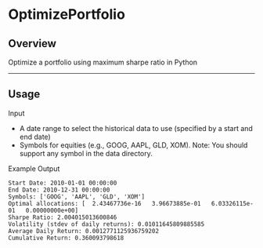 # OptimizePortfolio

## Overview
Optimize a portfolio using maximum sharpe ratio in Python

------

## Usage
Input
* A date range to select the historical data to use (specified by a start and end date)
* Symbols for equities (e.g., GOOG, AAPL, GLD, XOM). Note: You should support any symbol in the data directory.

Example Output
    
    Start Date: 2010-01-01 00:00:00
    End Date: 2010-12-31 00:00:00
    Symbols: ['GOOG', 'AAPL', 'GLD', 'XOM']
    Optimal allocations: [  2.43467736e-16   3.96673885e-01   6.03326115e-01   0.00000000e+00]
    Sharpe Ratio: 2.004015013600846
    Volatility (stdev of daily returns): 0.01011645809885585
    Average Daily Return: 0.0012771125936759202
    Cumulative Return: 0.360093798618
